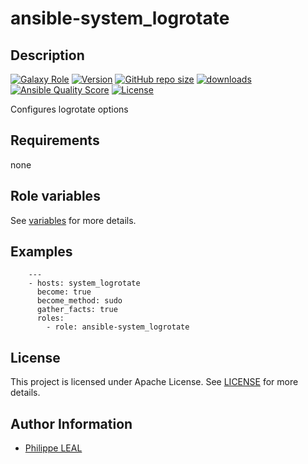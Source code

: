 # ansible-system_logrotate

## Description

[![Galaxy Role](https://img.shields.io/badge/galaxy-system_logrotate-purple?style=flat)](https://galaxy.ansible.com/lotusnoir/system_logrotate)
[![Version](https://img.shields.io/github/release/lotusnoir/ansible-system_logrotate.svg)](https://github.com/lotusnoir/ansible-system_logrotate/releases/latest)
[![GitHub repo size](https://img.shields.io/github/repo-size/lotusnoir/ansible-system_logrotate?color=orange&style=flat)](https://galaxy.ansible.com/lotusnoir/system_logrotate)
[![downloads](https://img.shields.io/ansible/role/d/)](https://galaxy.ansible.com/lotusnoir/system_logrotate)
[![Ansible Quality Score](https://img.shields.io/ansible/quality/)](https://galaxy.ansible.com/lotusnoir/system_logrotate)
[![License](https://img.shields.io/badge/license-Apache--2.0-brightgreen?style=flat)](https://opensource.org/licenses/Apache-2.0)

Configures logrotate options
## Requirements

none

## Role variables

See [variables](/defaults/main.yml) for more details.

## Examples

        ---
        - hosts: system_logrotate
          become: true
          become_method: sudo
          gather_facts: true
          roles:
            - role: ansible-system_logrotate


## License

This project is licensed under Apache License. See [LICENSE](/LICENSE) for more details.

## Author Information

- [Philippe LEAL](https://github.com/lotusnoir)
